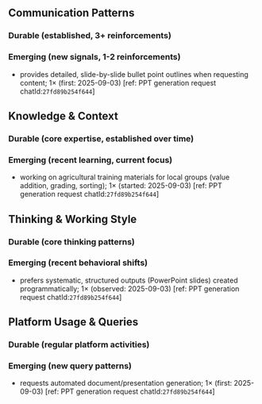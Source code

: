 ## Communication Patterns
### Durable (established, 3+ reinforcements)

### Emerging (new signals, 1-2 reinforcements)
- provides detailed, slide-by-slide bullet point outlines when requesting content; 1× (first: 2025-09-03) [ref: PPT generation request chatId:`27fd89b254f644`]

## Knowledge & Context
### Durable (core expertise, established over time)

### Emerging (recent learning, current focus)
- working on agricultural training materials for local groups (value addition, grading, sorting); 1× (started: 2025-09-03) [ref: PPT generation request chatId:`27fd89b254f644`]

## Thinking & Working Style
### Durable (core thinking patterns)

### Emerging (recent behavioral shifts)
- prefers systematic, structured outputs (PowerPoint slides) created programmatically; 1× (observed: 2025-09-03) [ref: PPT generation request chatId:`27fd89b254f644`]

## Platform Usage & Queries
### Durable (regular platform activities)

### Emerging (new query patterns)
- requests automated document/presentation generation; 1× (first: 2025-09-03) [ref: PPT generation request chatId:`27fd89b254f644`]
